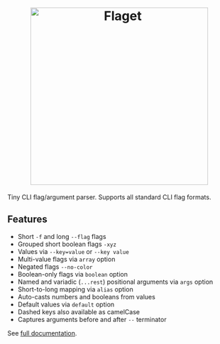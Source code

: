 <h1 align="center">
  <img width="400" src="docs/logo.png" alt="Flaget">
</h1>

Tiny CLI flag/argument parser.
Supports all standard CLI flag formats.

## Features

- Short `-f` and long `--flag` flags
- Grouped short boolean flags `-xyz`
- Values via `--key=value` or `--key value`
- Multi-value flags via `array` option
- Negated flags `--no-color`
- Boolean-only flags via `boolean` option
- Named and variadic (`...rest`) positional arguments via `args` option
- Short-to-long mapping via `alias` option
- Auto-casts numbers and booleans from values
- Default values via `default` option
- Dashed keys also available as camelCase
- Captures arguments before and after `--` terminator

See [full documentation](https://github.com/webdiscus/flaget).
